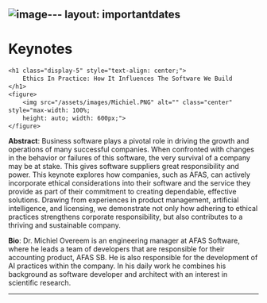 ![image](https://github.com/icsob2024/icsob2024.github.io/assets/54010269/d3ac99f1-99aa-40ce-a7b8-e37a401acdc7)---
layout: importantdates
---


<div class="col-lg8 mx-auto">
    <h1 class="display-4" style="text-align: left;">
        Keynotes
    </h1>

    <h1 class="display-5" style="text-align: center;">
        Ethics In Practice: How It Influences The Software We Build
    </h1>
    <figure>
        <img src="/assets/images/Michiel.PNG" alt="" class="center" style="max-width: 100%;
        height: auto; width: 600px;">
    </figure>

<p> <b>Abstract</b>: Business software plays a pivotal role in driving the growth and operations of many successful companies. When confronted with changes in the behavior or failures of this software, the very survival of a company may be at stake. This gives software suppliers great responsibility and power. This keynote explores how companies, such as AFAS, can actively incorporate ethical considerations into their software and the service they provide as part of their commitment to creating dependable, effective solutions. Drawing from experiences in product management, artificial intelligence, and licensing, we demonstrate not only how adhering to ethical practices strengthens corporate responsibility, but also contributes to a thriving and sustainable company. </p>


<p><b>Bio</b>: Dr. Michiel Overeem is an engineering manager at AFAS Software, where he leads a team of developers that are responsible for their accounting product, AFAS SB. He is also responsible for the development of AI practices within the company. In his daily work he combines his background as software developer and architect with an interest in scientific research.</p>

<hr>
